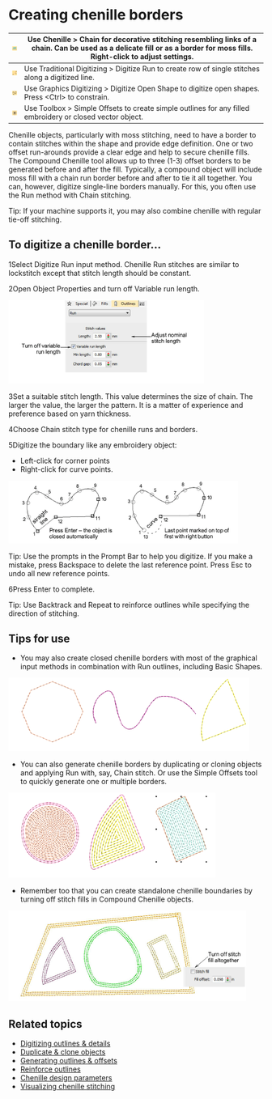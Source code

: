 # Creating chenille borders

| ![Chain00052.png](assets/Chain00052.png)       | Use Chenille > Chain for decorative stitching resembling links of a chain. Can be used as a delicate fill or as a border for moss fills. Right-click to adjust settings. |
| ---------------------------------------------- | ------------------------------------------------------------------------------------------------------------------------------------------------------------------------ |
| ![Outlines.png](assets/Outlines.png)           | Use Traditional Digitizing > Digitize Run to create row of single stitches along a digitized line.                                                                       |
| ![OpenObject.png](assets/OpenObject.png)       | Use Graphics Digitizing > Digitize Open Shape to digitize open shapes. Press &lt;Ctrl&gt; to constrain.                                                                        |
| ![SimpleOffsets.png](assets/SimpleOffsets.png) | Use Toolbox > Simple Offsets to create simple outlines for any filled embroidery or closed vector object.                                                                |

Chenille objects, particularly with moss stitching, need to have a border to contain stitches within the shape and provide edge definition. One or two offset run-arounds provide a clear edge and help to secure chenille fills. The Compound Chenille tool allows up to three (1-3) offset borders to be generated before and after the fill. Typically, a compound object will include moss fill with a chain run border before and after to tie it all together. You can, however, digitize single-line borders manually. For this, you often use the Run method with Chain stitching.

Tip: If your machine supports it, you may also combine chenille with regular tie-off stitching.

## To digitize a chenille border...

1Select Digitize Run input method. Chenille Run stitches are similar to lockstitch except that stitch length should be constant.

2Open Object Properties and turn off Variable run length.

![chenille_digitizing00053.png](assets/chenille_digitizing00053.png)

3Set a suitable stitch length. This value determines the size of chain. The larger the value, the larger the pattern. It is a matter of experience and preference based on yarn thickness.

4Choose Chain stitch type for chenille runs and borders.

5Digitize the boundary like any embroidery object:

- Left-click for corner points
- Right-click for curve points.

![chenille_digitizing00056.png](assets/chenille_digitizing00056.png)

Tip: Use the prompts in the Prompt Bar to help you digitize. If you make a mistake, press Backspace to delete the last reference point. Press Esc to undo all new reference points.

6Press Enter to complete.

Tip: Use Backtrack and Repeat to reinforce outlines while specifying the direction of stitching.

## Tips for use

- You may also create closed chenille borders with most of the graphical input methods in combination with Run outlines, including Basic Shapes.

![ChenilleShapesOutlines1.png](assets/ChenilleShapesOutlines1.png)

- You can also generate chenille borders by duplicating or cloning objects and applying Run with, say, Chain stitch. Or use the Simple Offsets tool to quickly generate one or multiple borders.

![ChenilleShapesOutlines2.png](assets/ChenilleShapesOutlines2.png)

- Remember too that you can create standalone chenille boundaries by turning off stitch fills in Compound Chenille objects.

![ChenilleShapesOutlines3.png](assets/ChenilleShapesOutlines3.png)

## Related topics

- [Digitizing outlines & details](../../Digitizing/input/Digitizing_outlines_details)
- [Duplicate & clone objects](../../Modifying/combine/Duplicate_clone_objects)
- [Generating outlines & offsets](../../Modifying/productivity/Generating_outlines_offsets)
- [Reinforce outlines](../../Quality/quality/Reinforce_outlines)
- [Chenille design parameters](../chenille_basics/Chenille_design_parameters)
- [Visualizing chenille stitching](../chenille_basics/Visualizing_chenille_stitching)
